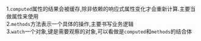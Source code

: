 1.`computed`属性的结果会被缓存,除非依赖的响应式属性变化才会重新计算.主要当做属性来使用  
2.`methods`方法表示一个具体的操作,主要书写业务逻辑  
3.`watch`一个对象,键是需要观察的对象,可以看做是`computed`和`methods`的结合体  